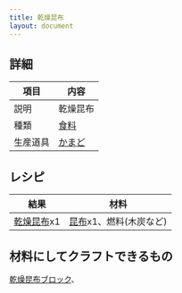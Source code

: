 ```yaml
---
title: 乾燥昆布
layout: document
---
```

## 詳細

|項目|内容|
|---|---|
|説明|乾燥昆布|
|種類|[食料](食料)|
|生産道具|[かまど](かまど)|

## レシピ

|結果|材料|
|---|---|
|[乾燥昆布](乾燥昆布)x1|[昆布](昆布)x1、燃料(木炭など)|

## 材料にしてクラフトできるもの

[乾燥昆布ブロック](乾燥昆布ブロック)、
